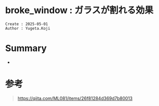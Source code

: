 broke_window : ガラスが割れる効果
===
```
Create : 2025-05-01
Author : Yugeta.Koji
```

# Summary
- 


# 参考
> https://qiita.com/ML081/items/26f81284d369d7b80013
